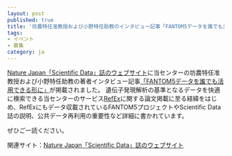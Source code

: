 ```yaml
---
layout: post
published: true
title: '坊農特任准教授および小野特任助教のインタビュー記事「FANTOM5データを誰でも活用できる形に」公開のお知らせ'
tags:
- イベント
- 募集
category: ja
---
```


[Nature Japan「Scientific Data」誌のウェブサイト](https://www.natureasia.com/ja-jp/scientificdata/)に当センターの坊農特任准教授および小野特任助教の著者インタビュー記事[「FANTOM5データを誰でも活用できる形に」](https://www.natureasia.com/ja-jp/scientificdata/papers-from-japan/fantom5)が掲載されました。
遺伝子発現解析の基準となるデータを快適に検索できる当センターのサービス[RefEx](http://refex.dbcls.jp/)に関する論文掲載に至る経緯をはじめ、RefExにもデータ収載されているFANTOM5プロジェクトやScientific Data誌の説明、公共データ再利用の重要性など詳細に書かれています。

ぜひご一読ください。

関連サイト：[Nature Japan「Scientific Data」誌のウェブサイト](https://www.natureasia.com/ja-jp/scientificdata/)